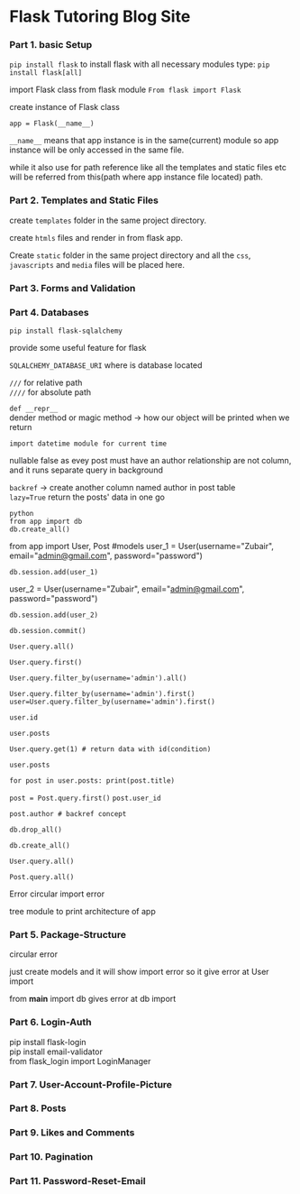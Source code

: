# Flask Tutoring Blog Site


### Part 1. basic Setup

`pip install flask`
to install flask with all necessary modules type:
`pip install flask[all]`

import Flask class from flask module
`From flask import Flask `

create instance of Flask class

`app = Flask(__name__)`

`__name__` means that app instance is in the same(current) module so
app instance will be only accessed in the same file.

while it also use for path reference like all the templates and static files etc will be 
referred from this(path where app instance file located) path.

### Part 2. Templates and Static Files
create `templates` folder in the same project directory.

create `htmls` files and render in from flask app.

Create `static` folder in the same project directory
and all the `css`, `javascripts` and `media` files will
be placed here.

### Part 3. Forms and Validation

### Part 4. Databases

`pip install flask-sqlalchemy`

provide some useful feature for flask

`SQLALCHEMY_DATABASE_URI`
where is database located

`///`   for relative path \
`////`  for absolute path

`def __repr__ ` \
dender method or magic method -> how our object will be printed when we return

`import datetime module for current time`

nullable false as evey post must have an author
relationship are not column, and it runs separate query in background

`backref` -> create another column named author in post table \
`lazy=True`  return the posts' data in one go 

`python` \
`from app import db` \
`db.create_all()` 

from app import User, Post #models
user_1 = User(username="Zubair", email="admin@gmail.com", password="password")

`db.session.add(user_1)`

user_2 = User(username="Zubair", email="admin@gmail.com", password="password")

`db.session.add(user_2)`

`db.session.commit()`

`User.query.all()`

`User.query.first()`

`User.query.filter_by(username='admin').all()`

`User.query.filter_by(username='admin').first()`
`user=User.query.filter_by(username='admin').first()`

`user.id`

`user.posts`
 
`User.query.get(1) # return data with id(condition)`

`user.posts`

`for post in user.posts:
        print(post.title)`
        
        
`post = Post.query.first()`
`post.user_id`

`post.author # backref concept`

`db.drop_all()`

`db.create_all()`

`User.query.all()`

`Post.query.all()`

Error
circular import error

tree module to print architecture of app




### Part 5. Package-Structure

circular error

just create models and it will show import error so it give error at User import

from __main__ import db gives error at db import



### Part 6. Login-Auth
pip install flask-login \
pip install email-validator \
from flask_login import LoginManager

### Part 7. User-Account-Profile-Picture

### Part 8. Posts

### Part 9. Likes and Comments

### Part 10. Pagination

### Part 11. Password-Reset-Email